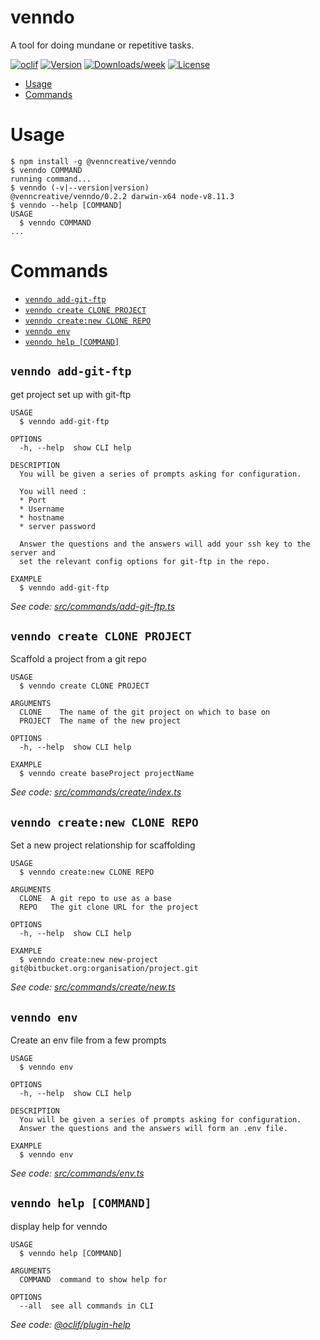 venndo
======

A tool for doing mundane or repetitive tasks.

[![oclif](https://img.shields.io/badge/cli-oclif-brightgreen.svg)](https://oclif.io)
[![Version](https://img.shields.io/npm/v/venndo.svg)](https://npmjs.org/package/venndo)
[![Downloads/week](https://img.shields.io/npm/dw/venndo.svg)](https://npmjs.org/package/venndo)
[![License](https://img.shields.io/npm/l/venndo.svg)](https://github.com/JoshuaCrewe/venndo/blob/master/package.json)

<!-- toc -->
* [Usage](#usage)
* [Commands](#commands)
<!-- tocstop -->
# Usage
<!-- usage -->
```sh-session
$ npm install -g @venncreative/venndo
$ venndo COMMAND
running command...
$ venndo (-v|--version|version)
@venncreative/venndo/0.2.2 darwin-x64 node-v8.11.3
$ venndo --help [COMMAND]
USAGE
  $ venndo COMMAND
...
```
<!-- usagestop -->
# Commands
<!-- commands -->
* [`venndo add-git-ftp`](#venndo-add-git-ftp)
* [`venndo create CLONE PROJECT`](#venndo-create-clone-project)
* [`venndo create:new CLONE REPO`](#venndo-createnew-clone-repo)
* [`venndo env`](#venndo-env)
* [`venndo help [COMMAND]`](#venndo-help-command)

## `venndo add-git-ftp`

get project set up with git-ftp

```
USAGE
  $ venndo add-git-ftp

OPTIONS
  -h, --help  show CLI help

DESCRIPTION
  You will be given a series of prompts asking for configuration.

  You will need :
  * Port
  * Username
  * hostname
  * server password

  Answer the questions and the answers will add your ssh key to the server and
  set the relevant config options for git-ftp in the repo.

EXAMPLE
  $ venndo add-git-ftp
```

_See code: [src/commands/add-git-ftp.ts](https://github.com/JoshuaCrewe/venndo/blob/v0.2.2/src/commands/add-git-ftp.ts)_

## `venndo create CLONE PROJECT`

Scaffold a project from a git repo

```
USAGE
  $ venndo create CLONE PROJECT

ARGUMENTS
  CLONE    The name of the git project on which to base on
  PROJECT  The name of the new project

OPTIONS
  -h, --help  show CLI help

EXAMPLE
  $ venndo create baseProject projectName
```

_See code: [src/commands/create/index.ts](https://github.com/JoshuaCrewe/venndo/blob/v0.2.2/src/commands/create/index.ts)_

## `venndo create:new CLONE REPO`

Set a new project relationship for scaffolding

```
USAGE
  $ venndo create:new CLONE REPO

ARGUMENTS
  CLONE  A git repo to use as a base
  REPO   The git clone URL for the project

OPTIONS
  -h, --help  show CLI help

EXAMPLE
  $ venndo create:new new-project git@bitbucket.org:organisation/project.git
```

_See code: [src/commands/create/new.ts](https://github.com/JoshuaCrewe/venndo/blob/v0.2.2/src/commands/create/new.ts)_

## `venndo env`

Create an env file from a few prompts

```
USAGE
  $ venndo env

OPTIONS
  -h, --help  show CLI help

DESCRIPTION
  You will be given a series of prompts asking for configuration.
  Answer the questions and the answers will form an .env file.

EXAMPLE
  $ venndo env
```

_See code: [src/commands/env.ts](https://github.com/JoshuaCrewe/venndo/blob/v0.2.2/src/commands/env.ts)_

## `venndo help [COMMAND]`

display help for venndo

```
USAGE
  $ venndo help [COMMAND]

ARGUMENTS
  COMMAND  command to show help for

OPTIONS
  --all  see all commands in CLI
```

_See code: [@oclif/plugin-help](https://github.com/oclif/plugin-help/blob/v2.1.6/src/commands/help.ts)_
<!-- commandsstop -->
